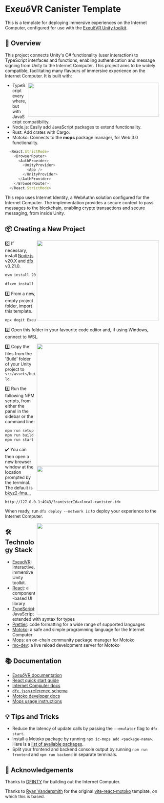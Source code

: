 # Ex*euδ*VR Canister Template
This is a template for deploying immersive experiences on the Internet Computer, configured for use with the [ExeuδVR Unity toolkit](https://github.com/Exeud/ExeudVR).


## 🔰 Overview

This project connects Unity's C# functionality (user interaction) to TypeScript interfaces and functions, enabling authentication and message signing from Unity to the Internet Computer. This project aims to be widely compatible, facilitating many flavours of immersive experience on the Internet Computer. It is built with:

<img src="https://github.com/user-attachments/assets/38e83f6a-06e8-4649-96b5-19fc20090ad9" align="right" width="429px" height="110px"/>

- TypeScript everywhere, but with JavaScript compatibility.
- Node.js: Easily add JavaScript packages to extend functionality.
- Rust: Add crates with Cargo.
- Motoko: Connects to the **mops** package manager, for Web 3.0 functionality.

```js 
  <React.StrictMode>
    <BrowserRouter>
      <AuthProvider>
        <UnityProvider>
          <App />
        </UnityProvider>
      </AuthProvider>
    </BrowserRouter>
  </React.StrictMode>
```

This repo uses Internet Identity, a WebAuthn solution configured for the Internet Computer. The implementation provides a secure context to pass messages to the blockchain, enabling crypto transactions and secure messaging, from inside Unity.


## 📦 Creating a New Project

<img src="https://github.com/user-attachments/assets/fd48e1ff-a0d6-4fef-beac-d2188b856bda" align="right" width="400px" height="261px"/>

:zero: If necessary, install [Node.js](https://nodejs.org/en/) v20.X and [dfx](https://internetcomputer.org/docs/current/developer-docs/build/install-upgrade-remove) v0.21.0.
```sh
nvm install 20
```
```sh
dfxvm install 0.21.0
```

:one: From a new, empty project folder, import this template.
```sh
npx degit Exeud/exeudvr-canister
```

:two: Open this folder in your favourite code editor and, if using Windows, connect to WSL.

<img src="https://github.com/user-attachments/assets/e490610d-8660-4136-af74-855ecb8a2c9d" align="right" width="400px"/>

:three: Copy the files from the 'Build' folder of your Unity project to `src/assets/build`.

:four: Run the following NPM scripts, from either the panel in the sidebar or the command line:
```sh
npm run setup # Install packages and create canisters.
npm run build # Compile ts files and build the webpack.
npm run start # Deploy canisters locally.
```

<img src="https://github.com/user-attachments/assets/d692c716-8c56-459c-8cee-0550c4ac1eed" align="right" width="400px" height="80px"/>

✔️ You can then open a new browser window at the location prompted by the terminal. The default is [bkyz2-fma...](http://127.0.0.1:4943/?canisterId=bkyz2-fmaaa-aaaaa-qaaaq-cai)
```
http://127.0.0.1:4943/?canisterId=<local-canister-id>
```


When ready, run `dfx deploy --network ic` to deploy your experience to the Internet Computer.

<img src="https://github.com/user-attachments/assets/f1ab1184-3b6d-4c4e-b7e1-538ffe58f316" align="right" width="400px" height="300px"/>

## 🛠️ Technology Stack

- [ExeudVR](https://github.com/Exeud/ExeudVR): Interactive, immersive Unity toolkit.
- [React](https://reactjs.org/): a component-based UI library
- [TypeScript](https://www.typescriptlang.org/): JavaScript extended with syntax for types
- [Prettier](https://prettier.io/): code formatting for a wide range of supported languages
- [Motoko](https://github.com/dfinity/motoko#readme): a safe and simple programming language for the Internet Computer
- [Mops](https://mops.one): an on-chain community package manager for Motoko
- [mo-dev](https://github.com/dfinity/motoko-dev-server#readme): a live reload development server for Motoko


## 📚 Documentation

- [Ex*euδ*VR documentation](https://github.com/Exeud/ExeudVR/tree/develop/Documentation)
- [React quick start guide](https://react.dev/learn)
- [Internet Computer docs](https://internetcomputer.org/docs/current/developer-docs/ic-overview)
- [`dfx.json` reference schema](https://internetcomputer.org/docs/current/references/dfx-json-reference/)
- [Motoko developer docs](https://internetcomputer.org/docs/current/developer-docs/build/cdks/motoko-dfinity/motoko/)
- [Mops usage instructions](https://j4mwm-bqaaa-aaaam-qajbq-cai.ic0.app/#/docs/install)


## 💡 Tips and Tricks

- Reduce the latency of update calls by passing the `--emulator` flag to `dfx start`.
- Install a Motoko package by running `npx ic-mops add <package-name>`. Here is a [list of available packages](https://mops.one/).
- Split your frontend and backend console output by running `npm run frontend` and `npm run backend` in separate terminals.


## 🙏 Acknowledgements

Thanks to [DFINTY](https://github.com/dfinity) for building out the Internet Computer.

Thanks to [Ryan Vandersmith](https://github.com/rvanasa) for the original [vite-react-motoko](https://github.com/rvanasa/vite-react-motoko) template, on which this is based.
